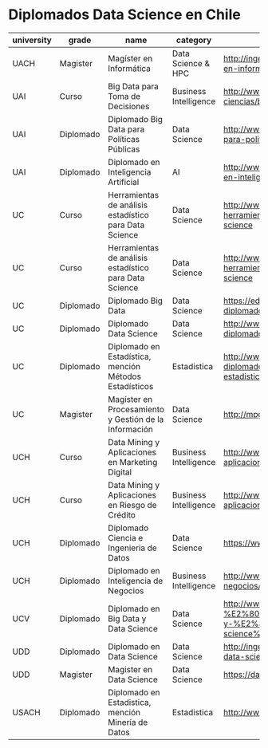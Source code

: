 # Diplomados Data Science en Chile

| university | grade | name | category | url | time | price |
|------------|-----------|--------------------------------------------------------|-----------------------|-------------------------------------------------------------------------------------------------------------------|------|--------|
| UACH | Magister | Magíster en Informática| Data Science & HPC| http://ingenieria.uach.cl/index.php/postgrado/magister-en-informatica |||
| UAI | Curso |Big Data para Toma de Decisiones| Business Intelligence | http://www.uai.cl/cursos-y-seminarios/ingenieria-y-ciencias/big-data-para-toma-de-decisiones|||
| UAI | Diplomado | Diplomado Big Data para Políticas Públicas | Data Science | http://www.uai.cl/facultades/diplomado-big-data-para-politicas-publicas |||
| UAI | Diplomado | Diplomado en Inteligencia Artificial | AI | http://www.uai.cl/postgrados-y-diplomas/diploma-en-inteligencia-colectiva |||
| UC | Curso| Herramientas de análisis estadístico para Data Science| Data Science | http://www.educacioncontinua.uc.cl/28436-ficha-herramientas-de-analisis-estadistico-para-data-science|||
| UC | Curso | Herramientas de análisis estadístico para Data Science | Data Science | http://www.educacioncontinua.uc.cl/28436-ficha-herramientas-de-analisis-estadistico-para-data-science |||
| UC | Diplomado | Diplomado Big Data | Data Science | https://educacionprofesional.ing.uc.cl/?diplomado=diplomado-big-data |||
| UC | Diplomado | Diplomado Data Science | Data Science | http://www.educacioncontinua.uc.cl/27644-ficha-diplomado-en-data-science |||
| UC | Diplomado | Diplomado en Estadística, mención Métodos Estadísticos | Estadistica | http://www.educacioncontinua.uc.cl/28291-ficha-diplomado-en-estadistica-mencion-metodos-estadisticos |||
| UC | Magister | Magíster en Procesamiento y Gestión de la Información | Data Science | http://mpgi.ing.puc.cl |||
| UCH | Curso| Data Mining y Aplicaciones en Marketing Digital| Business Intelligence | http://www.eeuchile.cl/programas/data-mining-y-aplicaciones-en-marketing-digital/|||
| UCH | Curso| Data Mining y Aplicaciones en Riesgo de Crédito | Business Intelligence | http://www.eeuchile.cl/programas/data-science-y-aplicaciones-en-riesgo-de-credito/|||
| UCH | Diplomado | Diplomado Ciencia e Ingenieria de Datos | Data Science | https://www.dcc.uchile.cl/datos |||
| UCH | Diplomado | Diplomado en Inteligencia de Negocios | Business Intelligence | http://www.eeuchile.cl/programas/inteligencia-de-negocios/ |||
| UCV | Diplomado | Diplomado en Big Data y Data Science | Data Science | http://www.inf.ucv.cl/diplomado-en-%E2%80%AA%E2%80%8Ebig-data%E2%80%AC-y-%E2%80%AA%E2%80%8Edata-science%E2%80%AC/ |||
| UDD | Diplomado | Diplomado en Data Science | Data Science | http://ingenieria.udd.cl/ver-diplomado/diplomado-en-data-science/ |||
| UDD | Magister | Magister en Data Science | Data Science | https://datascience.udd.cl |||
| USACH | Diplomado | Diplomado en Estadistica, mención Minería de Datos | Estadistica | http://www.diplomadoestadistica.usach.cl |||
